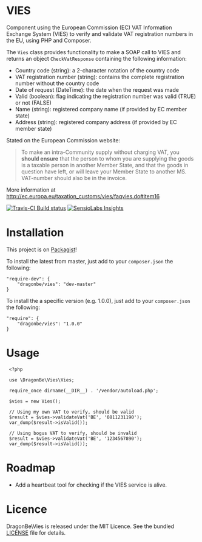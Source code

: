 # VIES

Component using the European Commission (EC) VAT Information Exchange System (VIES) to verify and validate VAT registration numbers in the EU, using PHP and Composer.

The `Vies` class provides functionality to make a SOAP call to VIES and returns an object `CheckVatResponse` containing the following information:

- Country code (string): a 2-character notation of the country code
- VAT registration number (string): contains the complete registration number without the country code
- Date of request (DateTime): the date when the request was made
- Valid (boolean): flag indicating the registration number was valid (TRUE) or not (FALSE)
- Name (string): registered company name (if provided by EC member state)
- Address (string): registered company address (if provided by EC member state)

Stated on the European Commission website:
> To make an intra-Community supply without charging VAT, you **should ensure** that the person to whom you are supplying the goods is a taxable person in another Member State, and that the goods in question have left, or will leave your Member State to another MS. VAT-number should also be in the invoice.

More information at http://ec.europa.eu/taxation_customs/vies/faqvies.do#item16

[![Travis-CI Build status](https://api.travis-ci.org/DragonBe/vies.png)](https://travis-ci.org/DragonBe/vies) [![SensioLabs Insights](https://insight.sensiolabs.com/projects/21b019ce-dd1d-4d16-8b74-880b9ee5e795/mini.png)](https://insight.sensiolabs.com/projects/21b019ce-dd1d-4d16-8b74-880b9ee5e795)

# Installation

This project is on [Packagist](https://packagist.org/packages/dragonbe/vies)!

To install the latest from master, just add to your `composer.json` the following:

    "require-dev": {
        "dragonbe/vies": "dev-master"
    }

To install the a specific version (e.g. 1.0.0), just add to your `composer.json` the following:

    "require": {
        "dragonbe/vies": "1.0.0"
    }


# Usage

     <?php

     use \DragonBe\Vies\Vies;

     require_once dirname(__DIR__) . '/vendor/autoload.php';

     $vies = new Vies();

     // Using my own VAT to verify, should be valid
     $result = $vies->validateVat('BE', '0811231190');
     var_dump($result->isValid());

     // Using bogus VAT to verify, should be invalid
     $result = $vies->validateVat('BE', '1234567890');
     var_dump($result->isValid());

# Roadmap

- Add a heartbeat tool for checking if the VIES service is alive.

# Licence

DragonBe\Vies is released under the MIT Licence. See the bundled [LICENSE](LICENSE) file for details.
